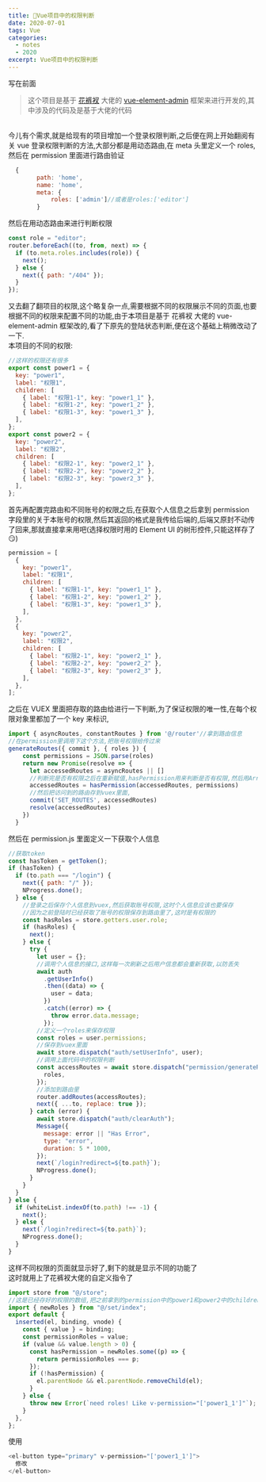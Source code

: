 ```yaml
---
title: 🌭Vue项目中的权限判断
date: 2020-07-01
tags: Vue
categories:
  - notes
  - 2020
excerpt: Vue项目中的权限判断
---
```


写在前面

> 这个项目是基于 [花裤衩](https://juejin.im/user/5648a5ca60b259caebaf7562) 大佬的 [vue-element-admin](https://panjiachen.github.io/vue-element-admin-site/zh/) 框架来进行开发的,其中涉及的代码及是基于大佬的代码

<br />今儿有个需求,就是给现有的项目增加一个登录权限判断,之后便在网上开始翻阅有关 vue 登录权限判断的方法,大部分都是用动态路由,在 meta 头里定义一个 roles,然后在 permission 里面进行路由验证

```javascript
  {
        path: 'home',
        name: 'home',
        meta: {
            roles: ['admin']//或者是roles:['editor']
        }
```

然后在用动态路由来进行判断权限

```javascript
const role = "editor";
router.beforeEach((to, from, next) => {
  if (to.meta.roles.includes(role)) {
    next();
  } else {
    next({ path: "/404" });
  }
});
```

又去翻了翻项目的权限,这个略复杂一点,需要根据不同的权限展示不同的页面,也要根据不同的权限来配置不同的功能,由于本项目是基于 花裤衩 大佬的 vue-element-admin 框架改的,看了下原先的登陆状态判断,便在这个基础上稍微改动了一下.<br />本项目的不同的权限:

```javascript
//这样的权限还有很多
export const power1 = {
  key: "power1",
  label: "权限1",
  children: [
    { label: "权限1-1", key: "power1_1" },
    { label: "权限1-2", key: "power1_2" },
    { label: "权限1-3", key: "power1_3" },
  ],
};
export const power2 = {
  key: "power2",
  label: "权限2",
  children: [
    { label: "权限2-1", key: "power2_1" },
    { label: "权限2-2", key: "power2_2" },
    { label: "权限2-3", key: "power2_3" },
  ],
};
```

首先再配置完路由和不同账号的权限之后,在获取个人信息之后拿到 permission 字段里的关于本账号的权限,然后其返回的格式是我传给后端的,后端又原封不动传了回来,那就直接拿来用吧(选择权限时用的 Element UI 的树形控件,只能这样存了 😏)

```javascript
permission = [
  {
    key: "power1",
    label: "权限1",
    children: [
      { label: "权限1-1", key: "power1_1" },
      { label: "权限1-2", key: "power1_2" },
      { label: "权限1-3", key: "power1_3" },
    ],
  },
  {
    key: "power2",
    label: "权限2",
    children: [
      { label: "权限2-1", key: "power2_1" },
      { label: "权限2-2", key: "power2_2" },
      { label: "权限2-3", key: "power2_3" },
    ],
  },
];
```

之后在 VUEX 里面把存取的路由给进行一下判断,为了保证权限的唯一性,在每个权限对象里都加了一个 key 来标识,

```javascript
import { asyncRoutes, constantRoutes } from '@/router'//拿到路由信息
//在permission里调用下这个方法,把账号权限给传过来
generateRoutes({ commit }, { roles }) {
    const permissions = JSON.parse(roles)
    return new Promise(resolve => {
      let accessedRoutes = asyncRoutes || []
      //判断完是否有权限之后在重新赋值,hasPermission用来判断是否有权限,然后用Array.splice方法删除掉没权限的页面
      accessedRoutes = hasPermission(accessedRoutes, permissions)
      //然后把访问到的路由存到vuex里面,
      commit('SET_ROUTES', accessedRoutes)
      resolve(accessedRoutes)
    })
  }
```

然后在 permission.js 里面定义一下获取个人信息

```javascript
//获取token
const hasToken = getToken();
if (hasToken) {
  if (to.path === "/login") {
    next({ path: "/" });
    NProgress.done();
  } else {
    //登录之后保存个人信息到vuex,然后获取账号权限,这时个人信息应该也要保存
    //因为之前登陆时已经获取了账号的权限保存到路由里了,这时是有权限的
    const hasRoles = store.getters.user.role;
    if (hasRoles) {
      next();
    } else {
      try {
        let user = {};
        //调用个人信息的接口,这样每一次刷新之后用户信息都会重新获取,以防丢失
        await auth
          .getUserInfo()
          .then((data) => {
            user = data;
          })
          .catch((error) => {
            throw error.data.message;
          });
        //定义一个roles来保存权限
        const roles = user.permissions;
        //保存到vuex里面
        await store.dispatch("auth/setUserInfo", user);
        //调用上面代码中的权限判断
        const accessRoutes = await store.dispatch("permission/generateRoutes", {
          roles,
        });
        //添加到路由里
        router.addRoutes(accessRoutes);
        next({ ...to, replace: true });
      } catch (error) {
        await store.dispatch("auth/clearAuth");
        Message({
          message: error || "Has Error",
          type: "error",
          duration: 5 * 1000,
        });
        next(`/login?redirect=${to.path}`);
        NProgress.done();
      }
    }
  }
} else {
  if (whiteList.indexOf(to.path) !== -1) {
    next();
  } else {
    next(`/login?redirect=${to.path}`);
    NProgress.done();
  }
}
```

这样不同权限的页面就显示好了,剩下的就是显示不同的功能了<br />这时就用上了花裤衩大佬的自定义指令了

```javascript
import store from "@/store";
//这是已经存好的权限的数组,把之前拿到的permission中的power1和power2中的children中的key保存里面,定义唯一性
import { newRoles } from "@/set/index";
export default {
  inserted(el, binding, vnode) {
    const { value } = binding;
    const permissionRoles = value;
    if (value && value.length > 0) {
      const hasPermission = newRoles.some((p) => {
        return permissionRoles === p;
      });
      if (!hasPermission) {
        el.parentNode && el.parentNode.removeChild(el);
      }
    } else {
      throw new Error(`need roles! Like v-permission="['power1_1']"`);
    }
  },
};
```

使用

```javascript
<el-button type="primary" v-permission="['power1_1']">
  修改
</el-button>
```
